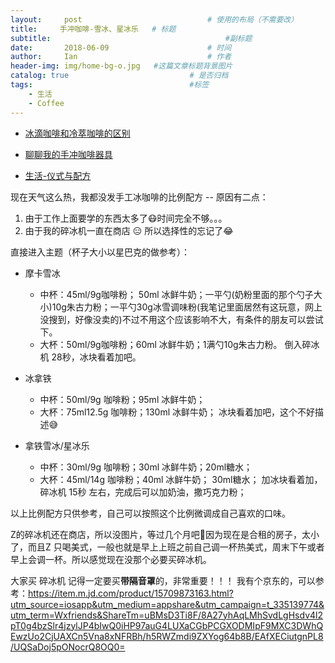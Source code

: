 ```yaml
---
layout:     post             				# 使用的布局（不需要改）
title:     手冲咖啡-雪冰、星冰乐   # 标题 
subtitle:    					  				#副标题
date:       2018-06-09  					# 时间
author:     Ian                  			# 作者
header-img: img/home-bg-o.jpg	#这篇文章标题背景图片
catalog: true                        	# 是否归档
tags:                              		#标签
    - 生活
    - Coffee
---
```




- [冰滴咖啡和冷萃咖啡的区别](http://uniquezhangqi.top/2018/05/05/%E7%94%9F%E6%B4%BB-%E5%86%B0%E6%BB%B4%E5%92%96%E5%95%A1%E5%92%8C%E5%86%B7%E8%90%83%E5%92%96%E5%95%A1%E7%9A%84%E5%8C%BA%E5%88%AB/)

- [聊聊我的手冲咖啡器具](http://uniquezhangqi.top/2018/04/15/%E7%94%9F%E6%B4%BB-%E8%81%8A%E8%81%8A%E6%88%91%E7%9A%84%E6%89%8B%E5%86%B2%E5%92%96%E5%95%A1%E5%99%A8%E5%85%B7/)

- [生活-仪式与配方](http://uniquezhangqi.top/2018/04/20/%E7%94%9F%E6%B4%BB-%E4%BB%AA%E5%BC%8F%E4%B8%8E%E9%85%8D%E6%96%B9/)

现在天气这么热，我都没发手工冰咖啡的比例配方 -- 原因有二点：
1. 由于工作上面要学的东西太多了😷时间完全不够。。。
2. 由于我的碎冰机一直在商店 😑 所以选择性的忘记了😂

直接进入主题（杯子大小以星巴克的做参考）：

- 摩卡雪冰
	- 中杯：45ml/9g咖啡粉； 50ml 冰鲜牛奶；一平勺(奶粉里面的那个勺子大小)10g朱古力粉；一平勺30g冰雪调味粉(我笔记里面居然有这玩意，网上没搜到，好像没卖的)不过不用这个应该影响不大，有条件的朋友可以尝试下。
	- 大杯：50ml/9g咖啡粉；60ml 冰鲜牛奶；1满勺10g朱古力粉。 
倒入碎冰机 28秒，冰块看着加吧。

- 冰拿铁
	- 中杯：50ml/9g 咖啡粉；95ml 冰鲜牛奶；
	- 大杯：75ml12.5g 咖啡粉；130ml 冰鲜牛奶；
冰块看着加吧，这个不好描述😅

- 拿铁雪冰/星冰乐
	- 中杯：30ml/9g 咖啡粉；30ml 冰鲜牛奶；20ml糖水；
	- 大杯：45ml/14g 咖啡粉；40ml 冰鲜牛奶； 30ml糖水；
加冰块看着加， 碎冰机 15秒 左右，完成后可以加奶油，撒巧克力粉；


以上比例配方只供参考，自己可以按照这个比例微调成自己喜欢的口味。


Z的碎冰机还在商店，所以没图片，等过几个月吧🤣因为现在是合租的房子，太小了，而且Z 只喝美式，一般也就是早上上班之前自己调一杯热美式，周末下午或者早上会调一杯。所以感觉现在没那个必要买碎冰机。


大家买 碎冰机 记得一定要买**带隔音罩**的，非常重要！！！
我有个京东的，可以参考：<https://item.m.jd.com/product/15709873163.html?utm_source=iosapp&utm_medium=appshare&utm_campaign=t_335139774&utm_term=Wxfriends&ShareTm=uBMsD3Ti8F/8A27yhAqLMhSvdLgHsdv4l2pT0g4bzSlr4jzylJP4bIwQ0iHP97auG4LUXaCGbPCGXODMIpF9MXC3DWhQEwzUo2CjUAXCn5Vna8xNFRBh/h5RWZmdi9ZXYog64b8B/EAfXECiutgnPL8/UQSaDoj5pONocrQ8OQ0=>







